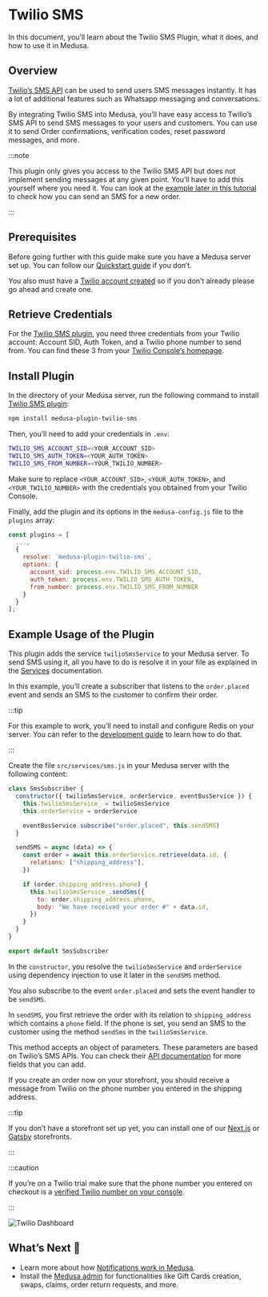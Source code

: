 # Twilio SMS

In this document, you’ll learn about the Twilio SMS Plugin, what it does, and how to use it in Medusa.

## Overview

[Twilio’s SMS API](https://www.twilio.com/sms) can be used to send users SMS messages instantly. It has a lot of additional features such as Whatsapp messaging and conversations.

By integrating Twilio SMS into Medusa, you’ll have easy access to Twilio’s SMS API to send SMS messages to your users and customers. You can use it to send Order confirmations, verification codes, reset password messages, and more.

:::note

This plugin only gives you access to the Twilio SMS API but does not implement sending messages at any given point. You’ll have to add this yourself where you need it. You can look at the [example later in this tutorial](#example-usage-of-the-plugin) to check how you can send an SMS for a new order.

:::

## Prerequisites

Before going further with this guide make sure you have a Medusa server set up. You can follow our [Quickstart guide](../quickstart/quick-start.md) if you don’t.

You also must have a [Twilio account created](https://www.twilio.com/sms) so if you don’t already please go ahead and create one.

## Retrieve Credentials

For the [Twilio SMS plugin](https://github.com/medusajs/medusa/tree/master/packages/medusa-plugin-twilio-sms), you need three credentials from your Twilio account: Account SID, Auth Token, and a Twilio phone number to send from. You can find these 3 from your [Twilio Console’s homepage](https://console.twilio.com).

## Install Plugin

In the directory of your Medusa server, run the following command to install [Twilio SMS plugin](https://github.com/medusajs/medusa/tree/master/packages/medusa-plugin-twilio-sms):

```bash npm2yarn
npm install medusa-plugin-twilio-sms
```

Then, you’ll need to add your credentials in `.env`:

```bash
TWILIO_SMS_ACCOUNT_SID=<YOUR_ACCOUNT_SID>
TWILIO_SMS_AUTH_TOKEN=<YOUR_AUTH_TOKEN>
TWILIO_SMS_FROM_NUMBER=<YOUR_TWILIO_NUMBER>
```

Make sure to replace `<YOUR_ACCOUNT_SID>`, `<YOUR_AUTH_TOKEN>`, and `<YOUR_TWILIO_NUMBER>` with the credentials you obtained from your Twilio Console.

Finally, add the plugin and its options in the `medusa-config.js` file to the `plugins` array:

```jsx
const plugins = [
  ...,
  {
    resolve: `medusa-plugin-twilio-sms`,
    options: {
      account_sid: process.env.TWILIO_SMS_ACCOUNT_SID,
      auth_token: process.env.TWILIO_SMS_AUTH_TOKEN,
      from_number: process.env.TWILIO_SMS_FROM_NUMBER
    }
  }
];
```

## Example Usage of the Plugin

This plugin adds the service `twilioSmsService` to your Medusa server. To send SMS using it, all you have to do is resolve it in your file as explained in the [Services](../advanced/backend/services/create-service.md#using-your-custom-service) documentation.

In this example, you’ll create a subscriber that listens to the `order.placed` event and sends an SMS to the customer to confirm their order.

:::tip

For this example to work, you’ll need to install and configure Redis on your server. You can refer to the [development guide](/tutorial/set-up-your-development-environment#redis) to learn how to do that.

:::

Create the file `src/services/sms.js` in your Medusa server with the following content:

```jsx
class SmsSubscriber {
  constructor({ twilioSmsService, orderService, eventBusService }) {
    this.twilioSmsService_ = twilioSmsService
    this.orderService = orderService

    eventBusService.subscribe("order.placed", this.sendSMS)
  }

  sendSMS = async (data) => {
    const order = await this.orderService.retrieve(data.id, {
      relations: ["shipping_address"],
    })

    if (order.shipping_address.phone) {
      this.twilioSmsService_.sendSms({
        to: order.shipping_address.phone,
        body: "We have received your order #" + data.id,
      })
    }
  }
}

export default SmsSubscriber
```

In the `constructor`, you resolve the `twilioSmsService` and `orderService` using dependency injection to use it later in the `sendSMS` method.

You also subscribe to the event `order.placed` and sets the event handler to be `sendSMS`.

In `sendSMS`, you first retrieve the order with its relation to `shipping_address` which contains a `phone` field. If the phone is set, you send an SMS to the customer using the method `sendSms` in the `twilioSmsService`.

This method accepts an object of parameters. These parameters are based on Twilio’s SMS APIs. You can check their [API documentation](https://www.twilio.com/docs/sms/api/message-resource#create-a-message-resource) for more fields that you can add.

If you create an order now on your storefront, you should receive a message from Twilio on the phone number you entered in the shipping address.

:::tip

If you don’t have a storefront set up yet, you can install one of our [Next.js](../starters/nextjs-medusa-starter.md) or [Gatsby](../starters/gatsby-medusa-starter.md) storefronts.

:::

:::caution

If you’re on a Twilio trial make sure that the phone number you entered on checkout is a [verified Twilio number on your console](https://console.twilio.com/us1/develop/phone-numbers/manage/verified).

:::

![Twilio Dashboard](https://i.imgur.com/MXtQMiL.png)

## What’s Next 🚀

- Learn more about how [Notifications work in Medusa](../advanced/backend/notification/overview.md).
- Install the [Medusa admin](../admin/quickstart.md) for functionalities like Gift Cards creation, swaps, claims, order return requests, and more.
